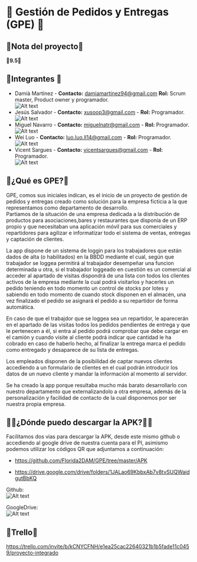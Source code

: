 # 🚚 Gestión de Pedidos y Entregas (GPE) 🚚

## 📝Nota del proyecto📝 

🎉**9.5**🎉

## 👥Integrantes 👥

* Damià Martínez  -  **Contacto:** damiamartinez94@gmail.com
  **Rol:** Scrum master, Product owner y programador.  
  ![Alt text](https://i.ibb.co/Q8HKzxv/Image.png)
* Jesús Salvador - **Contacto:** xusoop3@gmail.com - **Rol:** Programador.  
  ![Alt text](https://i.ibb.co/VCMMKmr/image.png)
* Miguel Navarro - **Contacto:** miguelnatr@gmail.com - **Rol:** Programador.    
  ![Alt text](https://i.ibb.co/ZVMwj5W/image.png)  
* Wei Luo - **Contacto:** luo.luo.ll14@gmail.com - **Rol:** Programador.    
  ![Alt text](https://i.ibb.co/9wm9VZW/Image.png)
* Vicent Sargues - **Contacto:** vicentsargues@gmail.com - **Rol:** Programador.    
  ![Alt text](https://i.ibb.co/vdR3CPM/image.png)

## 🙇¿Qué es GPE?🙇

GPE, comos sus iniciales indican, es el inicio de un proyecto de gestión de pedidos y entregas creado como solución para la 
empresa ficticia a la que representamos como departamento de desarrollo.  
Partiamos de la situación de una empresa dedicada a la distribución de productos para asociaciones,bares y restaurantes 
que disponía de un ERP propio y que necesitaban una aplicación móvil para sus comerciales y repartidores para agilizar e
informatizar todo el sistema de ventas, entregas y captación de clientes.

La app dispone de un sistema de loggin para los trabajadores que están dados de alta (o habilitados) en la BBDD mediante el
cual, según que trabajador se loggea permitirá al trabajador desempeñar una funcion determinada u otra, si el trabajador loggeado
en cuestión es un comercial al acceder al apartado de visitas dispondrá de una lista con todos los clientes activos de la empresa
mediante la cual podrá visitarlos y hacerles un pedido teniendo en todo momento un control de stocks por lotes y sabiendo
en todo momento de cuando stock disponen en el almacén, una vez finalizado el pedido se asignará el pedido a su repartidor
de forma automática.

En caso de que el trabajdor que se loggea sea un repartidor, le aparecerán en el apartado de las visitas todos los pedidos
pendientes de entrega y que le pertenecen a él, si entra al pedido podrá comprobar que debe cargar en el camión y cuando visite
al cliente podrá indicar que cantidad le ha cobrado en caso de haberlo hecho, al finalizar la entrega marca el pedido como 
entregado y desaparece de su lista de entregas.

Los empleados disponen de la posibilidad de captar nuevos clientes accediendo a un formulario de clientes en el cual
podrán introducir los datos de un nuevo cliente y mandar la información al momento al servidor.

Se ha creado la app porque resultaba mucho más barato desarrollarlo con nuestro departamento que externalizandolo a otra
empresa, además de la personalización y facilidad de contacto de la cual disponemos por ser nuestra propia empresa.

## 🤷‍♂️¿Dónde puedo descargar la APK?🤷‍♂️

Facilitamos dos vias para descargar la APK, desde este mismo github o accediendo al google drive de nuestra cuenta para el 
PI, asimismo podemos utilizar los códigos QR que adjuntamos a continuación:

- https://github.com/Florida2DAM/GPE/tree/master/APK  

- https://drive.google.com/drive/folders/1JALao69KbbxAb7v8tvSUQWaidgutBbKQ

Github:  
![Alt text](https://i.ibb.co/rc5JXTF/Apk-Github-QR.png)

GoogleDrive:  
![Alt text](https://i.ibb.co/5rJ1t6T/Apk-Google-Drive-QR.png)

## 📝Trello📝

https://trello.com/invite/b/kCNYCFNH/e1ea25cac22640321b1b5fade11c0459/proyecto-integrado
